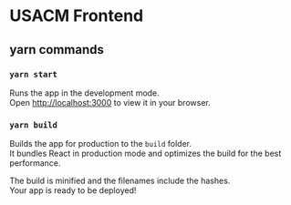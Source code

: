 # USACM Frontend

## yarn commands

### `yarn start`
Runs the app in the development mode.\
Open [http://localhost:3000](http://localhost:3000) to view it in your browser.

### `yarn build`
Builds the app for production to the `build` folder.\
It bundles React in production mode and optimizes the build for the best performance.

The build is minified and the filenames include the hashes.\
Your app is ready to be deployed!

